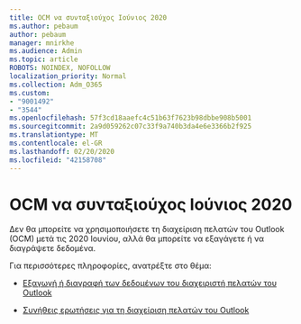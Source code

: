 ```yaml
---
title: OCM να συνταξιούχος Ιούνιος 2020
ms.author: pebaum
author: pebaum
manager: mnirkhe
ms.audience: Admin
ms.topic: article
ROBOTS: NOINDEX, NOFOLLOW
localization_priority: Normal
ms.collection: Adm_O365
ms.custom:
- "9001492"
- "3544"
ms.openlocfilehash: 57f3cd18aaefc4c51b63f7623b98dbbe908b5001
ms.sourcegitcommit: 2a9d059262c07c33f9a740b3da4e6e3366b2f925
ms.translationtype: MT
ms.contentlocale: el-GR
ms.lasthandoff: 02/20/2020
ms.locfileid: "42158708"
---
```

# <a name="ocm-to-be-retired-june-2020"></a>OCM να συνταξιούχος Ιούνιος 2020

Δεν θα μπορείτε να χρησιμοποιήσετε τη διαχείριση πελατών του Outlook (OCM) μετά τις 2020 Ιουνίου, αλλά θα μπορείτε να εξαγάγετε ή να διαγράψετε δεδομένα. 

Για περισσότερες πληροφορίες, ανατρέξτε στο θέμα:

- [Εξαγωγή ή διαγραφή των δεδομένων του διαχειριστή πελατών του Outlook](https://support.office.com/en-us/article/1a421cb4-e8de-4b44-bfb8-710b92820439)

- [Συνήθεις ερωτήσεις για τη διαχείριση πελατών του Outlook](https://support.office.com/article/88e127ca-43a1-4c9d-8d52-6ad3a80f9c32) 